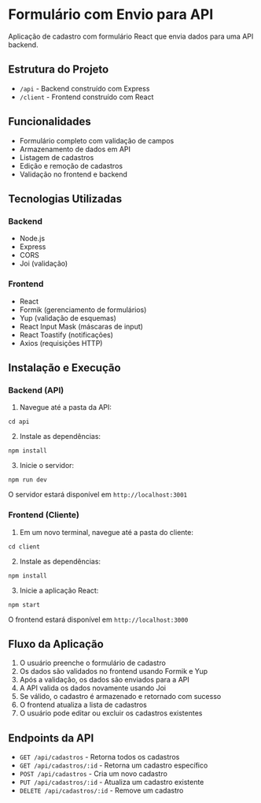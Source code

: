 # Formulário com Envio para API

Aplicação de cadastro com formulário React que envia dados para uma API backend.

## Estrutura do Projeto

- `/api` - Backend construído com Express
- `/client` - Frontend construído com React

## Funcionalidades

- Formulário completo com validação de campos
- Armazenamento de dados em API
- Listagem de cadastros
- Edição e remoção de cadastros
- Validação no frontend e backend

## Tecnologias Utilizadas

### Backend
- Node.js
- Express
- CORS
- Joi (validação)

### Frontend
- React
- Formik (gerenciamento de formulários)
- Yup (validação de esquemas)
- React Input Mask (máscaras de input)
- React Toastify (notificações)
- Axios (requisições HTTP)

## Instalação e Execução

### Backend (API)

1. Navegue até a pasta da API:
```
cd api
```

2. Instale as dependências:
```
npm install
```

3. Inicie o servidor:
```
npm run dev
```

O servidor estará disponível em `http://localhost:3001`

### Frontend (Cliente)

1. Em um novo terminal, navegue até a pasta do cliente:
```
cd client
```

2. Instale as dependências:
```
npm install
```

3. Inicie a aplicação React:
```
npm start
```

O frontend estará disponível em `http://localhost:3000`

## Fluxo da Aplicação

1. O usuário preenche o formulário de cadastro
2. Os dados são validados no frontend usando Formik e Yup
3. Após a validação, os dados são enviados para a API
4. A API valida os dados novamente usando Joi
5. Se válido, o cadastro é armazenado e retornado com sucesso
6. O frontend atualiza a lista de cadastros
7. O usuário pode editar ou excluir os cadastros existentes

## Endpoints da API

- `GET /api/cadastros` - Retorna todos os cadastros
- `GET /api/cadastros/:id` - Retorna um cadastro específico
- `POST /api/cadastros` - Cria um novo cadastro
- `PUT /api/cadastros/:id` - Atualiza um cadastro existente
- `DELETE /api/cadastros/:id` - Remove um cadastro 